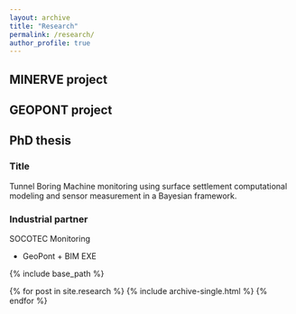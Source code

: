 ```yaml
---
layout: archive
title: "Research"
permalink: /research/
author_profile: true
---
```


## MINERVE project


## GEOPONT project


## PhD thesis

### Title
Tunnel Boring Machine monitoring using surface settlement computational modeling and sensor measurement in a Bayesian framework.

### Industrial partner
SOCOTEC Monitoring

  + GeoPont + BIM EXE

{% include base_path %}


{% for post in site.research %}
  {% include archive-single.html %}
{% endfor %}

